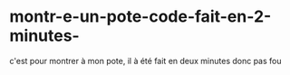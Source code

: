 # montr-e-un-pote-code-fait-en-2-minutes-
c'est pour montrer à mon pote, il à été fait en deux minutes donc pas fou
